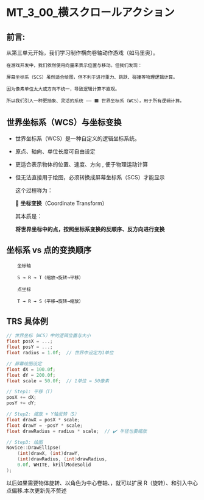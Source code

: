 # MT_3_00_横スクロールアクション
## 前言: 

从第三单元开始，我们学习制作横向卷轴动作游戏（如马里奥）。

    在游戏开发中，我们依然使用向量来表示位置与移动。但我们发现：

    屏幕坐标系（SCS）虽然适合绘图，但不利于进行重力、跳跃、碰撞等物理逻辑计算。

    因为像素单位太大或方向不统一，导致逻辑计算不直观。

    所以我们引入一种更抽象、灵活的系统 —— 🟧 世界坐标系（WCS），用于所有逻辑计算。


## 世界坐标系（WCS）与坐标变换

- 世界坐标系（WCS）是一种自定义的逻辑坐标系统。

- 原点、轴向、单位长度可自由设定

- 更适合表示物体的位置、速度、方向 , 便于物理运动计算

- 但无法直接用于绘图，必须转换成屏幕坐标系（SCS）才能显示

    这个过程称为：

    📌 **坐标变换**（Coordinate Transform）
    
    其本质是：

    **将世界坐标中的点，按照坐标系变换的反顺序、反方向进行变换**
    
## 坐标系 vs 点的变换顺序

        坐标轴

        S → R → T（缩放→旋转→平移）

        点坐标

        T → R → S（平移→旋转→缩放）


## TRS 具体例

```c
// 世界坐标（WCS）中的逻辑位置与大小
float posX = ...;
float posY = ...;
float radius = 1.0f;  // 世界中设定为1单位

// 屏幕绘图设定
float dX = 100.0f;
float dY = 200.0f;
float scale = 50.0f;  // 1单位 = 50像素

// Step1: 平移（T）
posX += dX;
posY += dY;

// Step2: 缩放 + Y轴反转（S）
float drawX = posX * scale;
float drawY = -posY * scale;
float drawRadius = radius * scale;  // ✔️ 半径也要缩放

// Step3: 绘图
Novice::DrawEllipse(
    (int)drawX, (int)drawY,
    (int)drawRadius, (int)drawRadius,
    0.0f, WHITE, kFillModeSolid
);
```

以后如果需要物体旋转、以角色为中心卷轴、，就可以扩展 R（旋转）、和引入中心点偏移.本次更新先不赘述



